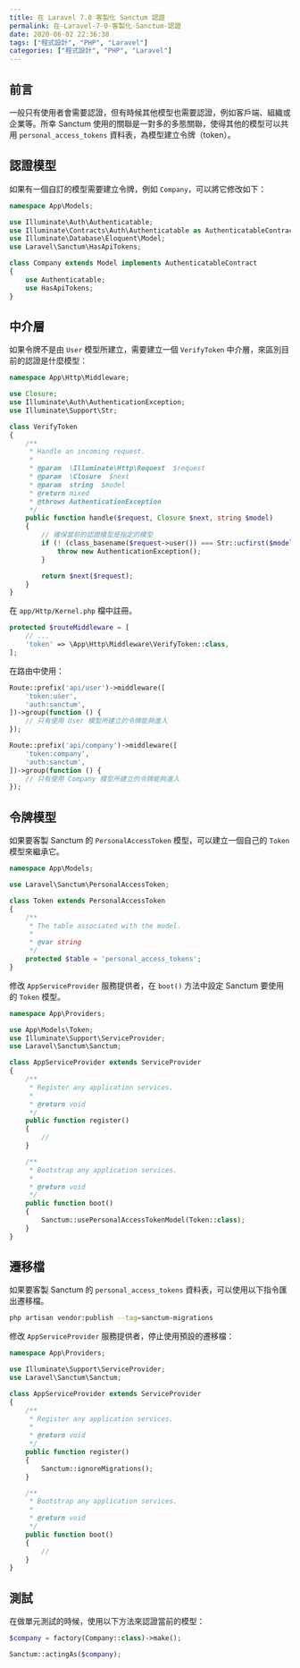 ```yaml
---
title: 在 Laravel 7.0 客製化 Sanctum 認證
permalink: 在-Laravel-7-0-客製化-Sanctum-認證
date: 2020-06-02 22:36:38
tags: ["程式設計", "PHP", "Laravel"]
categories: ["程式設計", "PHP", "Laravel"]
---
```


## 前言

一般只有使用者會需要認證，但有時候其他模型也需要認證，例如客戶端、組織或企業等。所幸 Sanctum 使用的關聯是一對多的多態關聯，使得其他的模型可以共用 `personal_access_tokens` 資料表，為模型建立令牌（token）。

## 認證模型

如果有一個自訂的模型需要建立令牌，例如 `Company`，可以將它修改如下：

```PHP
namespace App\Models;

use Illuminate\Auth\Authenticatable;
use Illuminate\Contracts\Auth\Authenticatable as AuthenticatableContract;
use Illuminate\Database\Eloquent\Model;
use Laravel\Sanctum\HasApiTokens;

class Company extends Model implements AuthenticatableContract
{
    use Authenticatable;
    use HasApiTokens;
}
```

## 中介層

如果令牌不是由 `User` 模型所建立，需要建立一個 `VerifyToken` 中介層，來區別目前的認證是什麼模型：

```PHP
namespace App\Http\Middleware;

use Closure;
use Illuminate\Auth\AuthenticationException;
use Illuminate\Support\Str;

class VerifyToken
{
    /**
     * Handle an incoming request.
     *
     * @param  \Illuminate\Http\Request  $request
     * @param  \Closure  $next
     * @param  string  $model
     * @return mixed
     * @throws AuthenticationException
     */
    public function handle($request, Closure $next, string $model)
    {
        // 確保當前的認證模型是指定的模型
        if (! (class_basename($request->user()) === Str::ucfirst($model))) {
            throw new AuthenticationException();
        }

        return $next($request);
    }
}
```

在 `app/Http/Kernel.php` 檔中註冊。

```PHP
protected $routeMiddleware = [
    // ...
    'token' => \App\Http\Middleware\VerifyToken::class,
];
```

在路由中使用：

```PHP
Route::prefix('api/user')->middleware([
    'token:user',
    'auth:sanctum',
])->group(function () {
    // 只有使用 User 模型所建立的令牌能夠進入
});

Route::prefix('api/company')->middleware([
    'token:company',
    'auth:sanctum',
])->group(function () {
    // 只有使用 Company 模型所建立的令牌能夠進入
});
```

## 令牌模型

如果要客製 Sanctum 的 `PersonalAccessToken` 模型，可以建立一個自己的 `Token` 模型來繼承它。

```PHP
namespace App\Models;

use Laravel\Sanctum\PersonalAccessToken;

class Token extends PersonalAccessToken
{
    /**
     * The table associated with the model.
     *
     * @var string
     */
    protected $table = 'personal_access_tokens';
}
```

修改 `AppServiceProvider` 服務提供者，在 `boot()` 方法中設定 Sanctum 要使用的 `Token` 模型。

```PHP
namespace App\Providers;

use App\Models\Token;
use Illuminate\Support\ServiceProvider;
use Laravel\Sanctum\Sanctum;

class AppServiceProvider extends ServiceProvider
{
    /**
     * Register any application services.
     *
     * @return void
     */
    public function register()
    {
        //
    }

    /**
     * Bootstrap any application services.
     *
     * @return void
     */
    public function boot()
    {
        Sanctum::usePersonalAccessTokenModel(Token::class);
    }
}
```

## 遷移檔

如果要客製 Sanctum 的 `personal_access_tokens` 資料表，可以使用以下指令匯出遷移檔。

```BASH
php artisan vendor:publish --tag=sanctum-migrations
```

修改 `AppServiceProvider` 服務提供者，停止使用預設的遷移檔：

```PHP
namespace App\Providers;

use Illuminate\Support\ServiceProvider;
use Laravel\Sanctum\Sanctum;

class AppServiceProvider extends ServiceProvider
{
    /**
     * Register any application services.
     *
     * @return void
     */
    public function register()
    {
        Sanctum::ignoreMigrations();
    }

    /**
     * Bootstrap any application services.
     *
     * @return void
     */
    public function boot()
    {
        //
    }
}
```

## 測試

在做單元測試的時候，使用以下方法來認證當前的模型：

```PHP
$company = factory(Company::class)->make();

Sanctum::actingAs($company);
```
